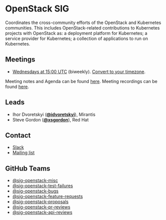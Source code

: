 <!---
This is an autogenerated file!

Please do not edit this file directly, but instead make changes to the
sigs.yaml file in the project root.

To understand how this file is generated, see generator/README.md.
-->
# OpenStack SIG

Coordinates the cross-community efforts of the OpenStack and Kubernetes communities. This includes OpenStack-related contributions to Kubernetes projects with OpenStack as: a deployment platform for Kubernetes; a service provider for Kubernetes; a collection of applications to run on Kubernetes.

## Meetings
* [Wednesdays at 15:00 UTC](https://zoom.us/j/417251241) (biweekly). [Convert to your timezone](http://www.thetimezoneconverter.com/?t=15:00&tz=UTC).

Meeting notes and Agenda can be found [here](https://docs.google.com/document/d/1iAQ3LSF_Ky6uZdFtEZPD_8i6HXeFxIeW4XtGcUJtPyU/edit?usp=sharing_eixpa_nl&ts=588b986f).
Meeting recordings can be found [here](https://www.youtube.com/watch?v=iCfUx7ilh0E&list=PL69nYSiGNLP20iTSChQ_i2QQmTBl3M7ax).

## Leads
* Ihor Dvoretskyi (**[@idvoretskyi](https://github.com/idvoretskyi)**), Mirantis
* Steve Gordon (**[@xsgordon](https://github.com/xsgordon)**), Red Hat

## Contact
* [Slack](https://kubernetes.slack.com/messages/sig-openstack)
* [Mailing list](https://groups.google.com/forum/#!forum/kubernetes-sig-openstack)

## GitHub Teams
* [@sig-openstack-misc](https://github.com/kubernetes/teams/sig-openstack-misc)
* [@sig-openstack-test-failures](https://github.com/kubernetes/teams/sig-openstack-test-failures)
* [@sig-openstack-bugs](https://github.com/kubernetes/teams/sig-openstack-bugs)
* [@sig-openstack-feature-requests](https://github.com/kubernetes/teams/sig-openstack-feature-requests)
* [@sig-openstack-proposals](https://github.com/kubernetes/teams/sig-openstack-proposals)
* [@sig-openstack-pr-reviews](https://github.com/kubernetes/teams/sig-openstack-pr-reviews)
* [@sig-openstack-api-reviews](https://github.com/kubernetes/teams/sig-openstack-api-reviews)


<!-- BEGIN CUSTOM CONTENT -->

<!-- END CUSTOM CONTENT -->
